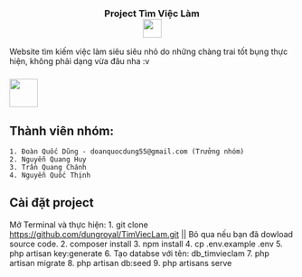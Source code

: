 <div align="center">
  <h3 align="center">Project Tìm Việc Làm <br>
  <img align="center" src="https://github.com/rajput2107/rajput2107/blob/master/Assets/Handshake.gif"height="33px" /></h3> 
</div>

Website tìm kiếm việc làm siêu siêu nhỏ do những chàng trai tốt bụng thực hiện, không phải dạng vừa đâu nha :v
### <img src="https://media.giphy.com/media/VgCDAzcKvsR6OM0uWg/giphy.gif" width="50">

## Thành viên nhóm:
    1. Đoàn Quốc Dũng - doanquocdung55@gmail.com (Trưởng nhóm)
    2. Nguyễn Quang Huy
    3. Trần Quang Chánh
    4. Nguyễn Quốc Thịnh

## Cài đặt project
Mở Terminal và thực hiện: 
    1. git clone https://github.com/dungroyal/TimViecLam.git || Bỏ qua nếu bạn đã dowload source code.
    2. composer install
    3. npm install
    4. cp .env.example .env
    5. php artisan key:generate
    6. Tạo databse với tên: db_timvieclam
    7. php artisan migrate
    8. php artisan db:seed
    9. php artisans serve